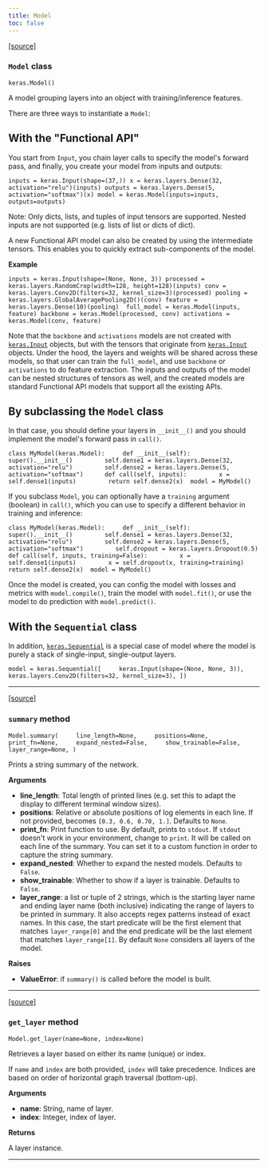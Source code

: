 ```yaml
---
title: Model
toc: false
---
```


[\[source\]](https://github.com/keras-team/keras/tree/v3.6.0/keras/src/models/model.py#L32)

### `Model` class

`keras.Model()`

A model grouping layers into an object with training/inference features.

There are three ways to instantiate a `Model`:

## With the "Functional API"

You start from `Input`, you chain layer calls to specify the model's forward pass, and finally, you create your model from inputs and outputs:

`inputs = keras.Input(shape=(37,)) x = keras.layers.Dense(32, activation="relu")(inputs) outputs = keras.layers.Dense(5, activation="softmax")(x) model = keras.Model(inputs=inputs, outputs=outputs)`

Note: Only dicts, lists, and tuples of input tensors are supported. Nested inputs are not supported (e.g. lists of list or dicts of dict).

A new Functional API model can also be created by using the intermediate tensors. This enables you to quickly extract sub-components of the model.

**Example**

`inputs = keras.Input(shape=(None, None, 3)) processed = keras.layers.RandomCrop(width=128, height=128)(inputs) conv = keras.layers.Conv2D(filters=32, kernel_size=3)(processed) pooling = keras.layers.GlobalAveragePooling2D()(conv) feature = keras.layers.Dense(10)(pooling)  full_model = keras.Model(inputs, feature) backbone = keras.Model(processed, conv) activations = keras.Model(conv, feature)`

Note that the `backbone` and `activations` models are not created with [`keras.Input`](/api/layers/core_layers/input#input-function) objects, but with the tensors that originate from [`keras.Input`](/api/layers/core_layers/input#input-function) objects. Under the hood, the layers and weights will be shared across these models, so that user can train the `full_model`, and use `backbone` or `activations` to do feature extraction. The inputs and outputs of the model can be nested structures of tensors as well, and the created models are standard Functional API models that support all the existing APIs.

## By subclassing the `Model` class

In that case, you should define your layers in `__init__()` and you should implement the model's forward pass in `call()`.

`class MyModel(keras.Model):     def __init__(self):         super().__init__()         self.dense1 = keras.layers.Dense(32, activation="relu")         self.dense2 = keras.layers.Dense(5, activation="softmax")      def call(self, inputs):         x = self.dense1(inputs)         return self.dense2(x)  model = MyModel()`

If you subclass `Model`, you can optionally have a `training` argument (boolean) in `call()`, which you can use to specify a different behavior in training and inference:

`class MyModel(keras.Model):     def __init__(self):         super().__init__()         self.dense1 = keras.layers.Dense(32, activation="relu")         self.dense2 = keras.layers.Dense(5, activation="softmax")         self.dropout = keras.layers.Dropout(0.5)      def call(self, inputs, training=False):         x = self.dense1(inputs)         x = self.dropout(x, training=training)         return self.dense2(x)  model = MyModel()`

Once the model is created, you can config the model with losses and metrics with `model.compile()`, train the model with `model.fit()`, or use the model to do prediction with `model.predict()`.

## With the `Sequential` class

In addition, [`keras.Sequential`](/api/models/sequential#sequential-class) is a special case of model where the model is purely a stack of single-input, single-output layers.

`model = keras.Sequential([     keras.Input(shape=(None, None, 3)),     keras.layers.Conv2D(filters=32, kernel_size=3), ])`

---

[\[source\]](https://github.com/keras-team/keras/tree/v3.6.0/keras/src/models/model.py#L216)

### `summary` method

`Model.summary(     line_length=None,     positions=None,     print_fn=None,     expand_nested=False,     show_trainable=False,     layer_range=None, )`

Prints a string summary of the network.

**Arguments**

- **line_length**: Total length of printed lines (e.g. set this to adapt the display to different terminal window sizes).
- **positions**: Relative or absolute positions of log elements in each line. If not provided, becomes `[0.3, 0.6, 0.70, 1.]`. Defaults to `None`.
- **print_fn**: Print function to use. By default, prints to `stdout`. If `stdout` doesn't work in your environment, change to `print`. It will be called on each line of the summary. You can set it to a custom function in order to capture the string summary.
- **expand_nested**: Whether to expand the nested models. Defaults to `False`.
- **show_trainable**: Whether to show if a layer is trainable. Defaults to `False`.
- **layer_range**: a list or tuple of 2 strings, which is the starting layer name and ending layer name (both inclusive) indicating the range of layers to be printed in summary. It also accepts regex patterns instead of exact names. In this case, the start predicate will be the first element that matches `layer_range[0]` and the end predicate will be the last element that matches `layer_range[1]`. By default `None` considers all layers of the model.

**Raises**

- **ValueError**: if `summary()` is called before the model is built.

---

[\[source\]](https://github.com/keras-team/keras/tree/v3.6.0/keras/src/models/model.py#L175)

### `get_layer` method

`Model.get_layer(name=None, index=None)`

Retrieves a layer based on either its name (unique) or index.

If `name` and `index` are both provided, `index` will take precedence. Indices are based on order of horizontal graph traversal (bottom-up).

**Arguments**

- **name**: String, name of layer.
- **index**: Integer, index of layer.

**Returns**

A layer instance.

---
